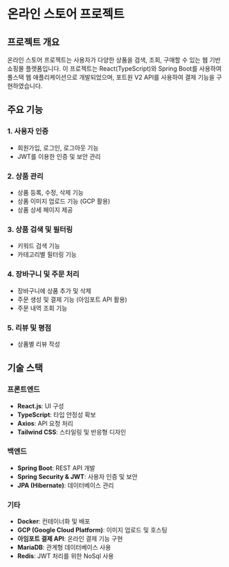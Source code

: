 # 온라인 스토어 프로젝트

## 프로젝트 개요
온라인 스토어 프로젝트는 사용자가 다양한 상품을 검색, 조회, 구매할 수 있는 웹 기반 쇼핑몰 플랫폼입니다. 
이 프로젝트는 React(TypeScript)와 Spring Boot를 사용하여 풀스택 웹 애플리케이션으로 개발되었으며, 포트원 V2 API를 사용하여 결제 기능을 구현하였습니다.

## 주요 기능
### 1. 사용자 인증
- 회원가입, 로그인, 로그아웃 기능
- JWT를 이용한 인증 및 보안 관리

### 2. 상품 관리
- 상품 등록, 수정, 삭제 기능
- 상품 이미지 업로드 기능 (GCP 활용)
- 상품 상세 페이지 제공

### 3. 상품 검색 및 필터링
- 키워드 검색 기능
- 카테고리별 필터링 기능

### 4. 장바구니 및 주문 처리
- 장바구니에 상품 추가 및 삭제
- 주문 생성 및 결제 기능 (아임포트 API 활용)
- 주문 내역 조회 기능

### 5. 리뷰 및 평점
- 상품별 리뷰 작성

## 기술 스택
### 프론트엔드
- **React.js**: UI 구성
- **TypeScript**: 타입 안정성 확보
- **Axios**: API 요청 처리
- **Tailwind CSS**: 스타일링 및 반응형 디자인

### 백엔드
- **Spring Boot**: REST API 개발
- **Spring Security & JWT**: 사용자 인증 및 보안
- **JPA (Hibernate)**: 데이터베이스 관리

### 기타
- **Docker**: 컨테이너화 및 배포
- **GCP (Google Cloud Platform)**: 이미지 업로드 및 호스팅
- **아임포트 결제 API**: 온라인 결제 기능 구현
- **MariaDB**: 관계형 데이터베이스 사용
- **Redis**: JWT 처리를 위한 NoSql 사용
